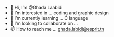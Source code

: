 - 👋 Hi, I’m @Ghada Laabidi
- 👀 I’m interested in ... coding and graphic design
- 🌱 I’m currently learning ... C language
- 💞️ I’m looking to collaborate on ...
- 📫 How to reach me ... ghada.labidi@esprit.tn

<!---
Camilia-dev/Camilia-dev is a ✨ special ✨ repository because its `README.md` (this file) appears on your GitHub profile.
You can click the Preview link to take a look at your changes.
--->
